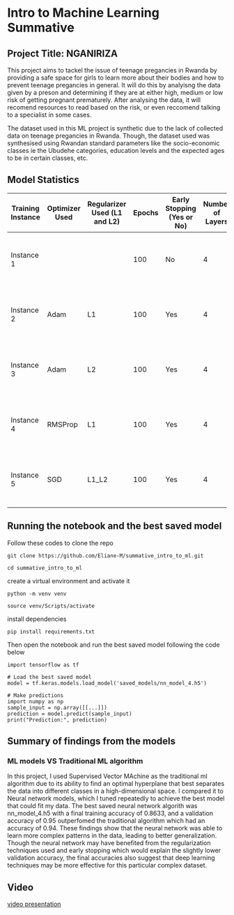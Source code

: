 # Intro to Machine Learning Summative

## Project Title: NGANIRIZA

This project aims to tackel the issue of teenage pregancies in Rwanda by providing a safe space for girls to learn more about their bodies and how to prevent teenage pregancies in general. It will do this by analyisng the data given by a preson and determining if they are at either high, medium or low risk of getting pregnant prematurely. After analysing the data, it will recomend resources to read based on the risk, or even reccomend talking to a specialist in some cases.

The dataset used in this ML project is synthetic due to the lack of collected data on teenage pregancies in Rwanda. Though, the dataset used was synthesised using Rwandan standard parameters like the socio-economic classes ie the Ubudehe categories, education levels and the expected ages to be in certain classes, etc.


## Model Statistics

| Training Instance | Optimizer Used | Regularizer Used (L1 and L2) | Epochs | Early Stopping (Yes or No) | Number of Layers | Learning Rate | Accuracy | F1 Score | Recall | Precision |
|------------------|---------------|-------------------------------|--------|----------------------------|------------------|--------------|----------|----------|--------|-----------|
| Instance 1      |               |                               | 100    | No                         | 4                | 0.01         | 0.99     | Low: 0.0, Mid: 0.99, High: 0.99 | Low: 0.0, Mid: 0.99, High: 1.00 | Low: 0.0, Mid: 1.00, High: 0.97 |
| Instance 2      | Adam          | L1                            | 100    | Yes                        | 4                | 0.001        | 0.985    | Low: 0.0, Mid: 0.98, High: 0.99 | Low: 0.0, Mid: 0.96, High: 1.00 | Low: 0.0, Mid: 1.00, High: 0.97 |
| Instance 3      | Adam          | L2                            | 100    | Yes                        | 4                | 0.001        | 0.965    | Low: 0.0, Mid: 0.98, High: 0.99 | Low: 0.0, Mid: 0.96, High: 1.00 | Low: 0.0, Mid: 1.00, High: 0.97 |
| Instance 4      | RMSProp       | L1                            | 100    | Yes                        | 4                | 0.001        | 0.965    | Low: 0.0, Mid: 0.98, High: 0.99 | Low: 0.0, Mid: 0.96, High: 1.00 | Low: 0.0, Mid: 1.00, High: 0.97 |
| Instance 5      | SGD           | L1_L2                         | 100    | Yes                        | 4                | 0.001        | 0.96     | Low: 0.0, Mid: 0.98, High: 0.99 | Low: 0.0, Mid: 0.96, High: 1.00 | Low: 0.0, Mid: 1.00, High: 0.97 |



## Running the notebook and the best saved model

Follow these codes to clone the repo

```
git clone https://github.com/Eliane-M/summative_intro_to_ml.git
```

```
cd summative_intro_to_ml
```

create a virtual environment and activate it

```
python -m venv venv
```

```
source venv/Scripts/activate
```

install dependencies

```
pip install requirements.txt
```

Then open the notebook and run the best saved model following the code below

```
import tensorflow as tf

# Load the best saved model
model = tf.keras.models.load_model('saved_models/nn_model_4.h5')

# Make predictions
import numpy as np
sample_input = np.array([[...]])
prediction = model.predict(sample_input)
print("Prediction:", prediction)
```


## Summary of findings from the models

### ML models VS Traditional ML algorithm

In this project, I used Supervised Vector MAchine as the traditional ml algorithm due to its ability to find an optimal hyperplane that best separates the data into different classes in a high-dimensional space. I compared it to Neural network models, which I tuned repeatedly to achieve the best model that could fit my data. The best saved neural network algorith was nn_model_4.h5 with a final training accuracy of 0.8633, and a validation accuracy of 0.95 outperfomed the traditional algorithm which had an accuracy of 0.94. These findings show that the neural network was able to learn more complex patterns in the data, leading to better generalization.
Though the neural network may have benefited from the regularization techniques used and early stopping which would explain the slightly lower validation accuracy, the final accuracies also suggest that deep learning techniques may be more effective for this particular complex dataset.


## Video

[video presentation]('https://drive.google.com/file/d/1SpVXw11w0jNoLHsmoM__SueiRbY80ZyK/view?usp=sharing')
